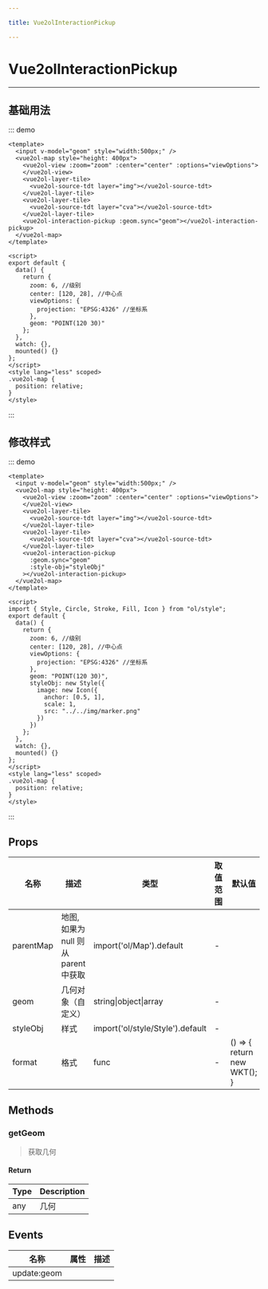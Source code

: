 ```yaml
---

title: Vue2olInteractionPickup

---
```


# Vue2olInteractionPickup

---

## 基础用法

::: demo

```vue
<template>
  <input v-model="geom" style="width:500px;" />
  <vue2ol-map style="height: 400px">
    <vue2ol-view :zoom="zoom" :center="center" :options="viewOptions">
    </vue2ol-view>
    <vue2ol-layer-tile>
      <vue2ol-source-tdt layer="img"></vue2ol-source-tdt>
    </vue2ol-layer-tile>
    <vue2ol-layer-tile>
      <vue2ol-source-tdt layer="cva"></vue2ol-source-tdt>
    </vue2ol-layer-tile>
    <vue2ol-interaction-pickup :geom.sync="geom"></vue2ol-interaction-pickup>
  </vue2ol-map>
</template>

<script>
export default {
  data() {
    return {
      zoom: 6, //级别
      center: [120, 28], //中心点
      viewOptions: {
        projection: "EPSG:4326" //坐标系
      },
      geom: "POINT(120 30)"
    };
  },
  watch: {},
  mounted() {}
};
</script>
<style lang="less" scoped>
.vue2ol-map {
  position: relative;
}
</style>
```

:::

## 修改样式

::: demo

```vue
<template>
  <input v-model="geom" style="width:500px;" />
  <vue2ol-map style="height: 400px">
    <vue2ol-view :zoom="zoom" :center="center" :options="viewOptions">
    </vue2ol-view>
    <vue2ol-layer-tile>
      <vue2ol-source-tdt layer="img"></vue2ol-source-tdt>
    </vue2ol-layer-tile>
    <vue2ol-layer-tile>
      <vue2ol-source-tdt layer="cva"></vue2ol-source-tdt>
    </vue2ol-layer-tile>
    <vue2ol-interaction-pickup
      :geom.sync="geom"
      :style-obj="styleObj"
    ></vue2ol-interaction-pickup>
  </vue2ol-map>
</template>

<script>
import { Style, Circle, Stroke, Fill, Icon } from "ol/style";
export default {
  data() {
    return {
      zoom: 6, //级别
      center: [120, 28], //中心点
      viewOptions: {
        projection: "EPSG:4326" //坐标系
      },
      geom: "POINT(120 30)",
      styleObj: new Style({
        image: new Icon({
          anchor: [0.5, 1],
          scale: 1,
          src: "../../img/marker.png"
        })
      })
    };
  },
  watch: {},
  mounted() {}
};
</script>
<style lang="less" scoped>
.vue2ol-map {
  position: relative;
}
</style>
```

:::

## Props

| 名称      | 描述                                | 类型                             | 取值范围 | 默认值                               |
| --------- | ----------------------------------- | -------------------------------- | -------- | ------------------------------------ |
| parentMap | 地图,如果为 null 则从 parent 中获取 | import('ol/Map').default         | -        |                                      |
| geom      | 几何对象（自定义）                  | string\|object\|array            | -        |                                      |
| styleObj  | 样式                                | import('ol/style/Style').default | -        |                                      |
| format    | 格式                                | func                             | -        | () => {<br/> return new WKT();<br/>} |

## Methods

### getGeom

> 获取几何

#### Return

| Type | Description |
| ---- | ----------- |
| any  | 几何        |

## Events

| 名称        | 属性 | 描述 |
| ----------- | ---- | ---- |
| update:geom |      |
